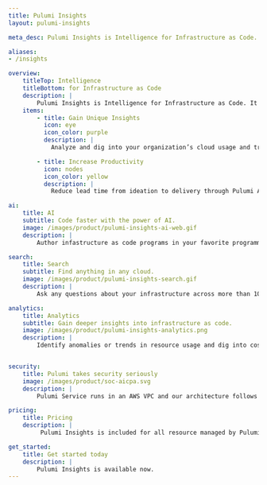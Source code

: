 ```yaml
---
title: Pulumi Insights
layout: pulumi-insights

meta_desc: Pulumi Insights is Intelligence for Infrastructure as Code. It adds advanced search, analytics, and AI to infrastructure as code.

aliases:
- /insights

overview:
    titleTop: Intelligence
    titleBottom: for Infrastructure as Code
    description: |
        Pulumi Insights is Intelligence for Infrastructure as Code. It adds advanced search, analytics, and AI to infrastructure as code. With Insights, you can gain unique insights into your company's cloud usage and trends and boost engineering productivity.
    items:
        - title: Gain Unique Insights
          icon: eye
          icon_color: purple
          description: |
            Analyze and dig into your organization’s cloud usage and trends.

        - title: Increase Productivity
          icon: nodes
          icon_color: yellow
          description: |
            Reduce lead time from ideation to delivery through Pulumi AI.

ai:
    title: AI
    subtitle: Code faster with the power of AI.
    image: /images/product/pulumi-insights-ai-web.gif
    description: |
        Author infastructure as code programs in your favorite programming language using large-language models, and automate infrastructure creation through AI. You can tap into the Pulumi platform's deep understanding of usage patterns to leverage recommendations and generate infrastructure as code automatically. 

search:
    title: Search
    subtitle: Find anything in any cloud.
    image: /images/product/pulumi-insights-search.gif
    description: |
        Ask any questions about your infrastructure across more than 100 clouds, using either structured search queries or natural language prompts. Search helps you find that needle in the haystack – locating a single resource across many clouds and environments – as well as running sophisticated queries such as tracking down untagged or expensive resources across the whole organization.

analytics:
    title: Analytics
    subtitle: Gain deeper insights into infrastructure as code.
    image: /images/product/pulumi-insights-analytics.png
    description: |
        Identify anomalies or trends in resource usage and dig into cost, security, and compliance concerns. You can programmatically query a REST API to add automation around search results or to integrate with internal platforms and dashboards. You can export data to other data warehouses including Snowflake, Amazon Redshift, Google BigQuery and Azure Synapse. You also have built-in dashboards that give you key insights about cloud usage.


security:
    title: Pulumi takes security seriously
    image: /images/product/soc-aicpa.svg
    description: |
        Pulumi Service runs in an AWS VPC and our architecture follows industry best practices. All network communication is encrypted using TLS and Pulumi’s endpoints are only accessible via HTTPS. Your data is also encrypted at-rest and Pulumi is compliant with SOC 2 Type II.

pricing:
    title: Pricing
    description: |
         Pulumi Insights is included for all resource managed by Pulumi Cloud. 

get_started:
    title: Get started today
    description: |
        Pulumi Insights is available now.
---
```

